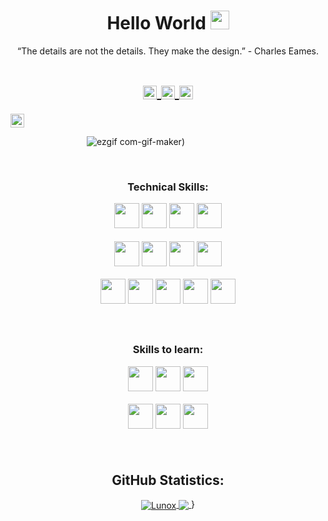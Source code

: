  <!-- Title -->
<h1 align="center">Hello World 
  <img src="https://raw.githubusercontent.com/iampavangandhi/iampavangandhi/master/gifs/Hi.gif" 
       width="30px">
  </h2></h1>
  
<!-- Quote -->
<p align="center">“The details are not the details. They make the design.” - Charles Eames.
  
 <!-- Social Network -->
<h1 align="center">
<a href="https://www.instagram.com/lunox.code/">
  <img align="center" 
       alt="sole instragram"
       width="22px" 
       src="https://user-images.githubusercontent.com/55005374/103146167-0b04ac00-470b-11eb-84fc-db4b7299e4ef.png" />
  </a>
  
<a href="https://www.linkedin.com/in/solepriano">
  <img align="center" 
       alt="Linkdein" 
       width="22px" 
       src="https://user-images.githubusercontent.com/55005374/103146171-312a4c00-470b-11eb-8839-992580bb8206.png" />
  </a>

<a href="mailto: soledadpriano@gmail.com">
  <img align="center" 
       alt="Gmail" 
       width="22px"
       src="https://user-images.githubusercontent.com/55005374/103146250-0d1b3a80-470c-11eb-8ead-a92232d45d6e.png" />
  </a>
</h1>

<a href="https://www.behance.net/soleadadpriano?isa0=1">
  <img align="center" 
       alt="Behance" 
       width="22px"
       src="https://user-images.githubusercontent.com/79757978/124381571-24d70b00-dcbb-11eb-855f-89fbd0df9ae6.png" />
  </a>
</h1>



<!-- Background -->

<!-- I do add this "&nbsp;" because I can't center the GIFT, let me know if you know how do it -->
&nbsp;&nbsp;&nbsp;&nbsp;&nbsp;&nbsp;&nbsp;&nbsp;&nbsp;&nbsp;&nbsp;&nbsp;&nbsp;&nbsp;&nbsp;&nbsp;&nbsp;&nbsp;&nbsp;&nbsp;&nbsp;&nbsp;&nbsp;&nbsp;&nbsp;&nbsp;&nbsp;&nbsp;&nbsp;&nbsp;
![ezgif com-gif-maker](https://user-images.githubusercontent.com/79757978/124383569-1988dd00-dcc5-11eb-8f65-c33da881b474.gif))

&nbsp;

<!-- Technical Skills -->
<p><H3 align="center"><strong> Technical Skills: 

</strong></p>
 
 <code><img height="40" src="https://user-images.githubusercontent.com/79757978/124381659-8d25ec80-dcbb-11eb-9de5-136446217d58.png"></code><!--HTML-->
 <code><img height="40" src="https://user-images.githubusercontent.com/79757978/124381698-cf4f2e00-dcbb-11eb-83c8-61f4cc018f08.png"></code><!--CSS-->
 <code><img height="40" src="https://user-images.githubusercontent.com/79757978/124381743-0b828e80-dcbc-11eb-8ec3-8872c5e73a9d.png"></code><!--SASS-->
 <code><img height="40" src="https://user-images.githubusercontent.com/79757978/124381795-42f13b00-dcbc-11eb-9881-ae68fede9d62.png"></code><!--Worpress-->
 
 <code><img height="40" src="https://user-images.githubusercontent.com/79757978/124381889-a5e2d200-dcbc-11eb-8d8f-5cd541e26642.png"></code><!--Visual Studio Code-->
 <code><img height="40" src="https://user-images.githubusercontent.com/79757978/124382354-e3485f00-dcbe-11eb-8243-77e22fa98b84.png"></code><!--Filezilla-->
 <code><img height="40" src="https://user-images.githubusercontent.com/79757978/124381962-0114c480-dcbd-11eb-9f42-f89a5f0de8cc.png"></code><!--Windows-->
 <code><img height="40" src="https://user-images.githubusercontent.com/79757978/124382070-6c5e9680-dcbd-11eb-8fca-2308fd29d6eb.png"></code><!--Google Drive-->
 
 <code><img height="40" src="https://user-images.githubusercontent.com/79757978/124380907-6796e400-dcb7-11eb-9d14-b5325040e0bf.png"></code><!--PS-->
 <code><img height="40" src="https://user-images.githubusercontent.com/79757978/124381032-484c8680-dcb8-11eb-95d0-f46acb60bc40.png"></code><!--AI--> 
 <code><img height="40" src="https://user-images.githubusercontent.com/79757978/124381456-9c586a80-dcba-11eb-8cca-ef492bc9ecbf.png"></code><!--XD-->
 <code><img height="40" src="https://user-images.githubusercontent.com/79757978/124381394-38ce3d00-dcba-11eb-93dd-1f0e6c0dd87f.png"></code><!--CorelDraw-->
 <code><img height="40" src="https://user-images.githubusercontent.com/79757978/124381395-3966d380-dcba-11eb-9f43-c63c0dd764b1.png"></code><!--Autocad-->

</p>
&nbsp; 

<!-- Skills to learn -->
<p><H3 align="center"><strong>Skills to learn: 
 </strong></p>
  
 <code><img height="40" src="https://user-images.githubusercontent.com/79757978/124382140-d37c4b00-dcbd-11eb-88dc-25e9c35c3eda.png"></code> <!--JS-->
 <code><img height="40" src="https://user-images.githubusercontent.com/79757978/124382161-e8f17500-dcbd-11eb-928a-5306a6c6520d.png"></code> <!--Phyton-->
 <code><img height="40" src="https://user-images.githubusercontent.com/79757978/124382184-06264380-dcbe-11eb-9c78-18dda1e775b6.png"></code> <!--Android--> 
 
 <code><img height="40" src="https://user-images.githubusercontent.com/79757978/124382217-32da5b00-dcbe-11eb-8ecd-1e14a98c0def.png"></code> <!--MySql-->
 <code><img height="40" src="https://user-images.githubusercontent.com/79757978/124382313-a8dec200-dcbe-11eb-8399-218ad6acaa49.png"></code> <!--PHP-->
 <code><img height="40" src="https://user-images.githubusercontent.com/79757978/124382274-76cd6000-dcbe-11eb-8cbd-78d4577e0acf.png"></code> <!--Node-->


  </p>
                                                                                                                                   
 &nbsp;

<!-- GitHub Stats -->
<H2 align="center"><strong>GitHub Statistics: 
 
  </strong>
</H2>
    <p align="center">
      <div align="center">
    </p>
  
<a href="https://github.com/SoleP?tab=repositories">
  <img align="center" 
       src="https://camo.githubusercontent.com/ed91310340bcc4d8e7239c460d42a5bf81fb688bb6f5b7fb48ec31d320180cb3/68747470733a2f2f6769746875622d726561646d652d73746174732e76657263656c2e6170702f6170693f757365726e616d653d616e7572616768617a72612673686f775f69636f6e733d7472756526686964653d636f6e74726962732c7072732663616368655f7365636f6e64733d3836343030267468656d653d7675652d6461726b" 
       alt='Lunox's favorite languages" />
</a>
  
<a href="https://github.com/SoleP">
  <img align="center"
       src="https://github-readme-stats.vercel.app/api?username=Lunox-code&show_icons=true&hide=contribs,prs&cache_seconds=86400&theme=nord" />
</a>
}
